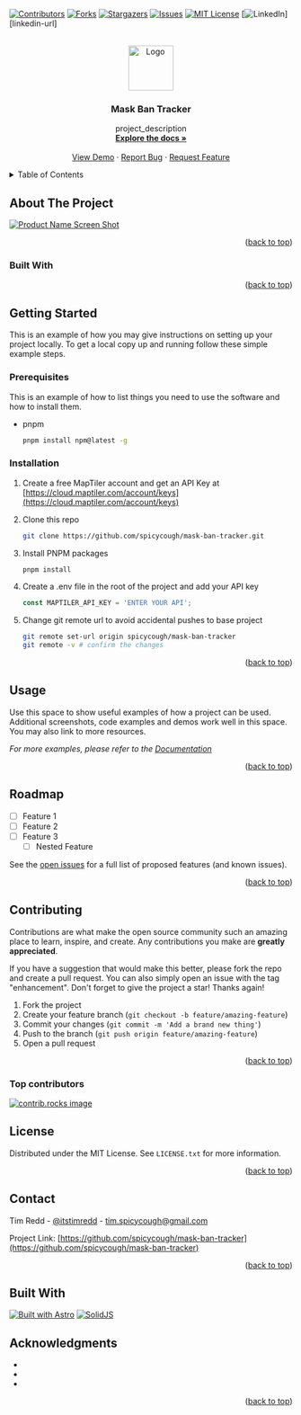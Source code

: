 <a id="readme-top"></a>

<!-- PROJECT SHIELDS -->
[![Contributors][contributors-shield]][contributors-url]
[![Forks][forks-shield]][forks-url]
[![Stargazers][stars-shield]][stars-url]
[![Issues][issues-shield]][issues-url]
[![MIT License][license-shield]][license-url]
[![LinkedIn][linkedin-shield]][linkedin-url]

<!-- PROJECT LOGO -->
<br />
<div align="center">
  <a href="https://github.com/spicycough/mask-ban-tracker">
    <img src="images/logo.png" alt="Logo" width="80" height="80">
  </a>

<h3 align="center">Mask Ban Tracker</h3>

  <p align="center">
    project_description
    <br />
    <a href="https://github.com/spicycough/mask-ban-tracker"><strong>Explore the docs »</strong></a>
    <br />
    <br />
    <a href="https://github.com/spicycough/mask-ban-tracker">View Demo</a>
    ·
    <a href="https://github.com/spicycough/mask-ban-tracker/issues/new?labels=bug&template=bug-report---.md">Report Bug</a>
    ·
    <a href="https://github.com/spicycough/mask-ban-tracker/issues/new?labels=enhancement&template=feature-request---.md">Request Feature</a>
  </p>
</div>

<!-- TABLE OF CONTENTS -->
<details>
  <summary>Table of Contents</summary>
  <ol>
    <li>
      <a href="#about-the-project">About The Project</a>
      <ul>
        <li><a href="#built-with">Built With</a></li>
      </ul>
    </li>
    <li>
      <a href="#getting-started">Getting Started</a>
      <ul>
        <li><a href="#prerequisites">Prerequisites</a></li>
        <li><a href="#installation">Instalation</a></li>
      </ul>
    </li>
    <li><a href="#usage">Usage</a></li>
    <li><a href="#roadmap">Roadmap</a></li>
    <li><a href="#contributing">Contributing</a></li>
    <li><a href="#license">License</a></li>
    <li><a href="#contact">Contact</a></li>
    <li><a href="#acknowledgments">Acknowledgments</a></li>
  </ol>
</details>

<!-- ABOUT THE PROJECT -->
## About The Project

[![Product Name Screen Shot][product-screenshot]](https://example.com)

<p align="right">(<a href="#readme-top">back to top</a>)</p>

### Built With

<p align="right">(<a href="#readme-top">back to top</a>)</p>

<!-- GETTING STARTED -->
## Getting Started

This is an example of how you may give instructions on setting up your project locally.
To get a local copy up and running follow these simple example steps.

### Prerequisites

This is an example of how to list things you need to use the software and how to install them.

* pnpm

  ```sh
  pnpm install npm@latest -g
  ```

### Installation

1. Create a free MapTiler account and get an API Key at [https://cloud.maptiler.com/account/keys](https://cloud.maptiler.com/account/keys)
2. Clone this repo

   ```sh
   git clone https://github.com/spicycough/mask-ban-tracker.git
   ```

3. Install PNPM packages

   ```sh
   pnpm install
   ```

4. Create a .env file in the root of the project and add your API key

   ```js
   const MAPTILER_API_KEY = 'ENTER YOUR API';
   ```

5. Change git remote url to avoid accidental pushes to base project

   ```sh
   git remote set-url origin spicycough/mask-ban-tracker
   git remote -v # confirm the changes
   ```

<p align="right">(<a href="#readme-top">back to top</a>)</p>

<!-- USAGE EXAMPLES -->
## Usage

Use this space to show useful examples of how a project can be used. Additional screenshots, code examples and demos work well in this space. You may also link to more resources.

_For more examples, please refer to the [Documentation](https://example.com)_

<p align="right">(<a href="#readme-top">back to top</a>)</p>

<!-- ROADMAP -->
## Roadmap

* [ ] Feature 1
* [ ] Feature 2
* [ ] Feature 3
  * [ ] Nested Feature

See the [open issues](https://github.com/spicycough/mask-ban-tracker/issues) for a full list of proposed features (and known issues).

<p align="right">(<a href="#readme-top">back to top</a>)</p>

<!-- CONTRIBUTING -->
## Contributing

Contributions are what make the open source community such an amazing place to learn, inspire, and create. Any contributions you make are **greatly appreciated**.

If you have a suggestion that would make this better, please fork the repo and create a pull request. You can also simply open an issue with the tag "enhancement".
Don't forget to give the project a star! Thanks again!

1. Fork the project
2. Create your feature branch (`git checkout -b feature/amazing-feature`)
3. Commit your changes (`git commit -m 'Add a brand new thing'`)
4. Push to the branch (`git push origin feature/amazing-feature`)
5. Open a pull request

<p align="right">(<a href="#readme-top">back to top</a>)</p>

### Top contributors

<a href="https://github.com/spicycough/mask-ban-tracker/graphs/contributors">
  <img src="https://contrib.rocks/image?repo=spicycough/mask-ban-tracker" alt="contrib.rocks image" />
</a>

<!-- LICENSE -->
## License

Distributed under the MIT License. See `LICENSE.txt` for more information.

<p align="right">(<a href="#readme-top">back to top</a>)</p>

<!-- CONTACT -->
## Contact

Tim Redd - [@itstimredd](https://twitter.com/itstimredd) - <tim.spicycough@gmail.com>

Project Link: [https://github.com/spicycough/mask-ban-tracker](https://github.com/spicycough/mask-ban-tracker)

<p align="right">(<a href="#readme-top">back to top</a>)</p>

## Built With

[![Built with Astro](https://astro.badg.es/v2/built-with-astro/small.svg)](https://astro.build)
[![SolidJS](https://img.shields.io/badge/SolidJS-2c4f7c?style=for-the-badge&logo=solid&logoColor=c8c9cb)](https://docs.solidjs.com/)

<!-- ACKNOWLEDGMENTS -->
## Acknowledgments

* []()
* []()
* []()

<p align="right">(<a href="#readme-top">back to top</a>)</p>

<!-- MARKDOWN LINKS & IMAGES -->
<!-- https://www.markdownguide.org/basic-syntax/#reference-style-links -->
[contributors-shield]: https://img.shields.io/github/contributors/spicycough/mask-ban-tracker.svg?style=for-the-badge
[contributors-url]: https://github.com/spicycough/mask-ban-tracker/graphs/contributors
[forks-shield]: https://img.shields.io/github/forks/spicycough/mask-ban-tracker.svg?style=for-the-badge
[forks-url]: https://github.com/spicycough/mask-ban-tracker/network/members
[stars-shield]: https://img.shields.io/github/stars/spicycough/mask-ban-tracker.svg?style=for-the-badge
[stars-url]: https://github.com/spicycough/mask-ban-tracker/stargazers
[issues-shield]: https://img.shields.io/github/issues/spicycough/mask-ban-tracker.svg?style=for-the-badge
[issues-url]: https://github.com/spicycough/mask-ban-tracker/issues
[license-shield]: https://img.shields.io/github/license/spicycough/mask-ban-tracker.svg?style=for-the-badge
[license-url]: https://github.com/spicycough/mask-ban-tracker/blob/master/LICENSE.txt
[linkedin-shield]: https://img.shields.io/badge/-LinkedIn-black.svg?style=for-the-badge&logo=linkedin&colorB=555
[product-screenshot]: images/screenshot.png

